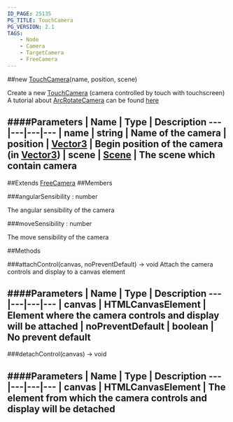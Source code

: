 ```yaml
---
ID_PAGE: 25135
PG_TITLE: TouchCamera
PG_VERSION: 2.1
TAGS:
    - Node
    - Camera
    - TargetCamera
    - FreeCamera
---
```

##new [TouchCamera](/classes/TouchCamera)(name, position, scene)




Create a new [TouchCamera](/classes/TouchCamera) (camera controlled by touch with touchscreen)
A tutorial about [ArcRotateCamera](/classes/ArcRotateCamera) can be found [here](https://github.com/BabylonJS/Babylon.js/wiki/05-Cameras)






####Parameters
 | Name | Type | Description
---|---|---|---
 | name | string | Name of the camera
 | position | [Vector3](/classes/Vector3) | Begin position of the camera (in [Vector3](/classes/Vector3))
 | scene | [Scene](/classes/Scene) | The scene which contain camera
---

##Extends
 [FreeCamera](/classes/FreeCamera)
##Members

###angularSensibility : number





The angular sensibility of the camera




###moveSensibility : number





The move sensibility of the camera















##Methods

###attachControl(canvas, noPreventDefault) &rarr; void
Attach the camera controls and display to a canvas element







####Parameters
 | Name | Type | Description
---|---|---|---
 | canvas | HTMLCanvasElement | Element where the camera controls and display will be attached
 | noPreventDefault | boolean | No prevent default
---

###detachControl(canvas) &rarr; void

####Parameters
 | Name | Type | Description
---|---|---|---
 | canvas | HTMLCanvasElement | The element from which the camera controls and display will be detached
---

